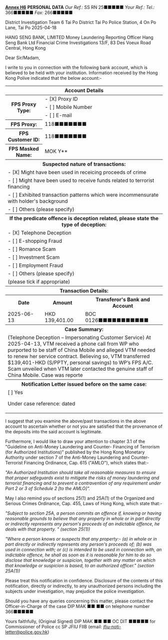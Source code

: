 **<u>Annex H6</u>**
**PERSONAL DATA**
*Our Ref.:* SS RN 25■■■■■
*Your Ref.:* 
*Tel.:* 366■■■■■
*Fax:* 266■■■■■

District Investigation Team 6
Tai Po District
Tai Po Police Station,
4 On Po Lane, 
Tai Po
2025-04-18

HANG SENG BANK, LIMITED
Money Laundering Reporting Officer
Hang Seng Bank Ltd
Financial Crime Investigations
13/F, 83 Des Voeux Road Central,
Hong Kong

Dear Sir/Madam,

I write to you in connection with the following bank account, which is believed to be held with your institution. Information received by the Hong Kong Polive indicated that the below account:-

<table>
<thead><tr><th colspan='3'>Account Details</th></tr></thead>
<tbody>
<tr><th rowspan='3'>FPS Proxy Type:</th><td colspan='2'> - [X] Proxy ID</td></tr><tr><td colspan='2'> - [ ] Mobile Number</td></tr><tr><td colspan='2'> - [ ] E-mail</td></tr><tr><th>FPS Proxy:</th><td colspan='2'>118■■■■■■■</td></tr><tr><th>FPS Customer ID:</th><td colspan='2'>118■■■■■■■</td></tr><tr><th>FPS Masked Name:</th><td colspan='2'>MOK Y**</td></tr>
<tr><th colspan='3'>Suspected nature of transactions:</th><tr><tr><td colspan='3'> - [X] Might have been used in receicing proceeds of crime</td></tr><tr><td colspan='3'> - [ ] Might have been used to receive funds related to terrorist financing</td></tr><tr><td colspan='3'> - [ ] Exhibited transaction patterns which were incommensurate with holder's background</td></tr><tr><td colspan='3'> - [ ] Others (please specify) </td></tr>
<tr><th colspan='3'>If the predicate offence is deception related, please state the type of deception:</th><tr><tr><td colspan='3'> - [X] Telephone Deception</td></tr><tr><td colspan='3'> - [ ] E-shopping Fraud</td></tr><tr><td colspan='3'> - [ ] Romance Scam</td></tr><tr><td colspan='3'> - [ ] Investment Scam</td></tr><tr><td colspan='3'> - [ ] Employment Fraud</td></tr><tr><td colspan='3'> - [ ] Others (please specify) </td></tr><tr><td colspan='3'>(please tick if appropriate)</td></tr>
<tr><th colspan='3'>Transaction Details:</th><tr><tr><th>Date</th><th>Amount</th><th>Transferor's Bank and Account</th></tr>
<tr><td>2025-06-13</td><td>HKD 139,401.00</td><td>BOC 0126■■■■■■■■■■■</td></tr>
<tr><th colspan='3'>Case Summary:</th></tr><tr><td colspan='3'>(Telephone Deception – Impersonating Customer Service)
At 2025-04-13, VTM received a phone call from WP who purported to be staff of
China Mobile and alleged VTM needed to renew her service contract.
Believing so, VTM transferred $139,401-HKD (S/PPTY, personal savings) to
WP’s FPS A/C. Scam unveiled when VTM later contacted the genuine staff of
China Mobile. Case was reporte</td></tr>
<tr><th colspan='3'>Notification Letter issued before on the same case:</th></tr><tr><td colspan='3'> [ ] Yes

Under case reference: dated </td></tr>
</tbody>
</table>

I suggest that you examine the above/past transactions in the above account to ascertain whether or not you are satisfied that the provenance of the deposits into the said account is legitimate.

Furthermore, I would like to draw your attention to chapter 3.1 of the "Guideline on Anti-Money Laundering and Counter- Financing of Terrorism (for Authorized Institutions)" published by the Hong Kong Monetary Authority under section 7 of the Anti-Money Laundering and Counter-Terrorist Financing Ordinance, Cap. 615 ("AMLO"), which states that:-

*"An Authorized Institution should take all reasonable measures to ensure that proper safeguards exist to mitigate the risks of money laundering and terrorist financing and to prevent a contravention of any requirement under Part 2 or 3 of Schedule 2 [to the AMLO]".*

May I also remind you of sections 25(1) and 25A(1) of the Organized and Serious Crimes Ordinance, Cap. 455, Laws of Hong Kong, which state that:-

*"Subject to section 25A, a person commits an offence if, knowing or having reasonable grounds to believe that any property in whole or in part directly or indirectly represents any person's proceeds of an indictable offence, he deals with that property. " (section 25(1))*

*\"Where a person knows or suspects that any property:-
(a) in whole or in part directly or indirectly represents any person's proceeds of;
(b) was used in connection with; or
(c) is intended to be used in connection with,
an indictable offence, he shall as soon as it is reasonable for him to do so disclose that knowledge or suspicion, together with any matter on which that knowledge or suspicion is based, to an authorized officer.\" (section 25A(1))*

Please treat this notification in confidence. Disclosure of the contents of this notification, directly or indirectly, to any unauthorized persons including the subjects under investigation, may prejudice the police investigation.

Should you have any queries concerning this matter, please contact the Officer-in-Charge of the case  DIP MAK ■■ ■■ on telephone number 366■■■■■

Yours faithfully,
(Original Signed)
 DIP MAK ■■ ■■
OC DIT ■■■■■
for Commissioner of Police
cc SP JFIU FIIB
(email: jfiu-noti-letter@police.gov.hk)